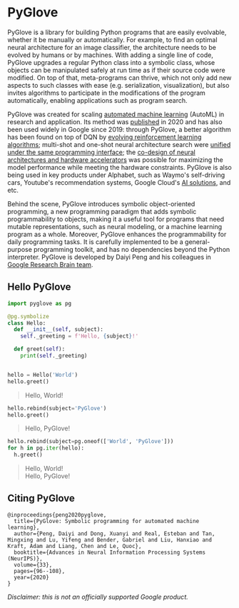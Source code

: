 # PyGlove

PyGlove is a library for building Python programs that are easily evolvable,
whether it be manually or automatically. For example, to find an optimal neural
architecture for an image classifier, the architecture needs to be evolved by
humans or by machines. With adding a single line of code, PyGlove upgrades a
regular Python class into a symbolic class, whose objects can be manipulated
safely at run time as if their source code were modified. On top of that,
meta-programs can thrive, which not only add new aspects to such classes with
ease (e.g. serialization, visualization), but also invites algorithms to
participate in the modifications of the program automatically, enabling
applications such as program search.

PyGlove was created for scaling [automated machine learning](https://en.wikipedia.org/wiki/Automated_machine_learning) (AutoML) in
research and application. Its method was [published](https://proceedings.neurips.cc/paper/2020/file/012a91467f210472fab4e11359bbfef6-Paper.pdf)
in 2020 and has also been used widely in Google since 2019: through PyGlove, a
better algorithm has been found on top of DQN by
[evolving reinforcement learning algorithms](https://ai.googleblog.com/2021/04/evolving-reinforcement-learning.html); multi-shot and one-shot neural architecture search were
[unified under the same programming interface](https://proceedings.neurips.cc/paper/2020/file/012a91467f210472fab4e11359bbfef6-Paper.pdf);
the [co-design of neural architectures and hardware accelerators](https://proceedings.mlsys.org/paper/2022/file/31fefc0e570cb3860f2a6d4b38c6490d-Paper.pdf)
was possible for maximizing the model performance while meeting the hardware
constraints. PyGlove is also being used in key products under Alphabet, such as
Waymo's self-driving cars, Youtube's recommendation systems, Google Cloud's
[AI solutions](https://cloud.google.com/blog/products/ai-machine-learning/vertex-ai-nas-makes-the-most--advanced-ml-modeling-possible), and etc.

Behind the scene, PyGlove introduces symbolic object-oriented programming, a new
programming paradigm that adds symbolic programmability to objects, making it a
useful tool for programs that need mutable representations, such as neural
modeling, or a machine learning program as a whole. Moreover, PyGlove enhances
the programmability for daily programming tasks. It is carefully implemented to
be a general-purpose programming toolkit, and has no dependencies beyond the
Python interpreter. PyGlove is developed by Daiyi Peng and his colleagues in
[Google Research Brain team](https://research.google/teams/brain/).


## Hello PyGlove

```python
import pyglove as pg

@pg.symbolize
class Hello:
  def __init__(self, subject):
    self._greeting = f'Hello, {subject}!'

  def greet(self):
    print(self._greeting)


hello = Hello('World')
hello.greet()
```
> Hello, World!

```python
hello.rebind(subject='PyGlove')
hello.greet()
```
> Hello, PyGlove!

```python
hello.rebind(subject=pg.oneof(['World', 'PyGlove']))
for h in pg.iter(hello):
  h.greet()
```
> Hello, World!<br>
> Hello, PyGlove!


## Citing PyGlove

```
@inproceedings{peng2020pyglove,
  title={PyGlove: Symbolic programming for automated machine learning},
  author={Peng, Daiyi and Dong, Xuanyi and Real, Esteban and Tan, Mingxing and Lu, Yifeng and Bender, Gabriel and Liu, Hanxiao and Kraft, Adam and Liang, Chen and Le, Quoc},
  booktitle={Advances in Neural Information Processing Systems (NeurIPS)},
  volume={33},
  pages={96--108},
  year={2020}
}
```

*Disclaimer: this is not an officially supported Google product.*
